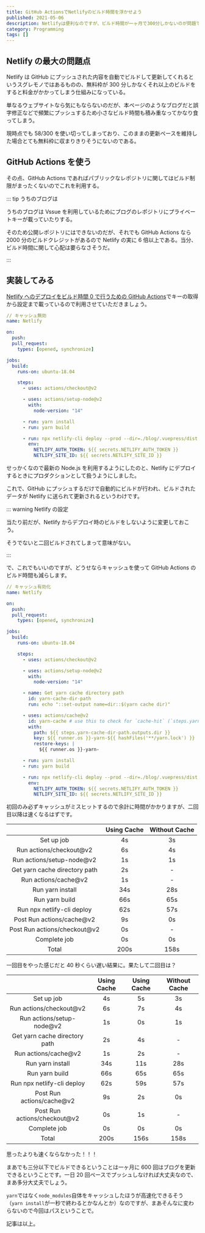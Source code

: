 ```yaml
---
title: GitHub ActionsでNetlifyのビルド時間を浮かせよう
published: 2021-05-06
description: Netlifyは便利なのですが、ビルド時間が一ヶ月で300分しかないのが問題ですなので、それをGitHub Actionsで解決しましょう
category: Programming
tags: []
---
```


## Netlify の最大の問題点

Netlify は GitHub にプッシュされた内容を自動でビルドして更新してくれるというスグレモノではあるものの、無料枠が 300 分しかなくそれ以上のビルドをすると料金がかかってしまう仕組みになっている。

単なるウェブサイトなら気にもならないのだが、本ページのようなブログだと誤字修正などで頻繁にプッシュするため小さなビルド時間も積み重なってかなり食ってしまう。

現時点でも 58/300 を使い切ってしまっており、このままの更新ペースを維持した場合とても無料枠に収まりきりそうにないのである。

## GitHub Actions を使う

その点、GitHub Actions であればパブリックなレポジトリに関してはビルド制限がまったくないのでこれを利用する。

::: tip うちのブログは

うちのブログは Vssue を利用しているためにブログのレポジトリにプライベートキーが載っていたりする。

そのため公開レポジトリにはできないのだが、それでも GitHub Actions なら 2000 分のビルドクレジットがあるので Netlify の実に 6 倍以上である。当分、ビルド時間に関して心配は要らなさそうだ。

:::

## 実装してみる

[Netlify へのデプロイをビルド時間 0 で行うための GitHub Actions](https://qiita.com/nwtgck/items/e9a355c2ccb03d8e8eb0)でキーの取得から設定まで載っているので利用させていただきましょう。

```yml
// キャッシュ無効
name: Netlify

on:
  push:
  pull_request:
    types: [opened, synchronize]

jobs:
  build:
    runs-on: ubuntu-18.04

    steps:
      - uses: actions/checkout@v2

      - uses: actions/setup-node@v2
        with:
          node-version: "14"

      - run: yarn install
      - run: yarn build

      - run: npx netlify-cli deploy --prod --dir=./blog/.vuepress/dist
        env:
          NETLIFY_AUTH_TOKEN: ${{ secrets.NETLIFY_AUTH_TOKEN }}
          NETLIFY_SITE_ID: ${{ secrets.NETLIFY_SITE_ID }}
```

せっかくなので最新の Node.js を利用するようにしたのと、Netlify にデプロイするときにプロダクションとして扱うようにしました。

これで、GitHub にプッシュするだけで自動的にビルドが行われ、ビルドされたデータが Netlify に送られて更新されるというわけです。

::: warning Netlify の設定

当たり前だが、Netlify からデプロイ時のビルドをしないように変更しておこう。

そうでないと二回ビルドされてしまって意味がない。

:::

で、これでもいいのですが、どうせならキャッシュを使って GitHub Actions のビルド時間も減らします。

```yml
// キャッシュ有効化
name: Netlify

on:
  push:
  pull_request:
    types: [opened, synchronize]

jobs:
  build:
    runs-on: ubuntu-18.04

    steps:
      - uses: actions/checkout@v2

      - uses: actions/setup-node@v2
        with:
          node-version: "14"

      - name: Get yarn cache directory path
        id: yarn-cache-dir-path
        run: echo "::set-output name=dir::$(yarn cache dir)"

      - uses: actions/cache@v2
        id: yarn-cache # use this to check for `cache-hit` (`steps.yarn-cache.outputs.cache-hit != 'true'`)
        with:
          path: ${{ steps.yarn-cache-dir-path.outputs.dir }}
          key: ${{ runner.os }}-yarn-${{ hashFiles('**/yarn.lock') }}
          restore-keys: |
            ${{ runner.os }}-yarn-

      - run: yarn install
      - run: yarn build

      - run: npx netlify-cli deploy --prod --dir=./blog/.vuepress/dist
        env:
          NETLIFY_AUTH_TOKEN: ${{ secrets.NETLIFY_AUTH_TOKEN }}
          NETLIFY_SITE_ID: ${{ secrets.NETLIFY_SITE_ID }}
```

初回のみ必ずキャッシュがミスヒットするので余計に時間がかかりますが、二回目以降は速くなるはずです。

|                               | Using Cache | Without Cache |
| :---------------------------: | :---------: | :-----------: |
|          Set up job           |     4s      |      3s       |
|    Run actions/checkout@v2    |     6s      |      4s       |
|   Run actions/setup-node@v2   |     1s      |      1s       |
| Get yarn cache directory path |     2s      |       -       |
|     Run actions/cache@v2      |     1s      |       -       |
|       Run yarn install        |     34s     |      28s      |
|        Run yarn build         |     66s     |      65s      |
|  Run npx netlify-cli deploy   |     62s     |      57s      |
|   Post Run actions/cache@v2   |     9s      |      0s       |
| Post Run actions/checkout@v2  |     0s      |       -       |
|         Complete job          |     0s      |      0s       |
|             Total             |    200s     |     158s      |

一回目をやった感じだと 40 秒くらい遅い結果に。果たして二回目は？

|                               | Using Cache | Using Cache | Without Cache |
| :---------------------------: | :---------: | :---------: | :-----------: |
|          Set up job           |     4s      |     5s      |      3s       |
|    Run actions/checkout@v2    |     6s      |     7s      |      4s       |
|   Run actions/setup-node@v2   |     1s      |     0s      |      1s       |
| Get yarn cache directory path |     2s      |     4s      |       -       |
|     Run actions/cache@v2      |     1s      |     2s      |       -       |
|       Run yarn install        |     34s     |     11s     |      28s      |
|        Run yarn build         |     66s     |     65s     |      65s      |
|  Run npx netlify-cli deploy   |     62s     |     59s     |      57s      |
|   Post Run actions/cache@v2   |     9s      |     2s      |      0s       |
| Post Run actions/checkout@v2  |     0s      |     1s      |       -       |
|         Complete job          |     0s      |     0s      |      0s       |
|             Total             |    200s     |    156s     |     158s      |

思ったよりも速くならなかった！！！

まあでも三分以下でビルドできるということは一ヶ月に 600 回はブログを更新できるということです。一日 20 回ペースでプッシュしなければ大丈夫なので、まあ多分大丈夫でしょう。

`yarn`ではなく`node_modules`自体をキャッシュしたほうが高速化できるそう（`yarn install`が一秒で終わるとかなんとか）なのですが、まあそんなに変わらないので今回はパスということで。

記事は以上。


